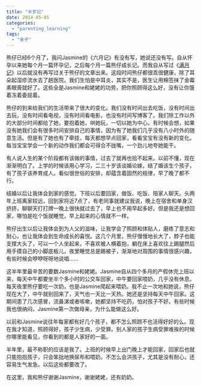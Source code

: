 ```yaml
---
title: "半岁记"
date: 2014-05-05
categories: 
  - "parenting_learning"
tags: 
  - "亲子"
---
```


熊仔已经6个月了，我问Jasmine的《六月记》有没有写，她说还没有写。自从怀孕以来她每个月一篇怀孕记，之后每个月一篇熊仔成长记。而我自从写过《[满月记](http://www.jfsay.com/archives/1077.html "写在满月时")》以后就没有再写过关于熊仔的文章出来。这段时间熊仔都很乖很健康，除了耳朵起湿疹流水去了趟医院。我们生怕是中耳炎，其实不是，医生让用棉签抹了金霉素眼膏就好了。这些全是Jasmine和姥姥的功劳，把你照顾得这么好，没有让你饿着冻着委屈着。

熊仔的到来给我们的生活带来了很大的变化。我们没有时间出去吃饭，没有时间出去玩，没有时间看电视，没有时间看电影，也没有时间写博客了。我们除工作以外的大部分时间都给了她，要抱着她，哄她玩，一切以她为中心。有时候会想，如果没有她我们会有很多时间安排自己的事情，因为有了她我们几乎没有八小时外的随意生活。但是有了她也有了牵挂，每天都想早点回家，看看宝宝有没有新的变化。每当宝宝学会一个新的动作我们都会可得合不拢嘴，一个劲儿地夸她能干。

有人说人生的某个阶段都有该做的事情，过去了就再也拾不起来。以前不懂，现在渐渐明白了。上学的时候该用心学习，二三十岁该谈婚论嫁，结了婚该生个孩子，有了孩子该养育成人。看似很世俗的安排，却蕴含着固然的规律，早了晚了都不行。

结婚以后让我体会到家的感觉。下班以后要回家，做饭、吃饭、陪家人聊天。头两年上班离家较远，回到家将近7点了，有老同事就建议我说，晚上在宿舍和单身汉挤挤，聊聊天打打牌一晚上很快就过去了，早上也不用早起多好。但是我还是想回家，哪怕是吃个饭就睡觉，早上起来的心情就不一样。

熊仔出生以后让我体会到为人父的滋味，让我学会了照顾和体贴人，磨练了意志和耐心，也让我体会到生命成长的喜悦。这几个月里，熊仔慢慢地长大了，脖子也能支撑大头了，可以一个人坐起来，不喜欢被人横着抱，躺在床上喜欢往上踢腿然后用手摸自己的小脚底板儿，夜里睡觉总是踢被子，渐渐地对周围的事情很感兴趣，有些时候会咿咿呀呀地说唱……

这半年里最辛苦的要数Jasmine和姥姥。Jasmine自从四个多月的产假休完上班以来，每天中午都要坐半个多小时的公交车回家，中午要回家喂奶，几乎没有休息。每天夜里熊仔要吃一次奶，也是Jasmine爬起来喂奶。我不止一次地和她说，熊仔现在大了，中午就别回来了，天气也一天比一天热。她还是坚持每天中午回家。这期间患了几次感冒，流鼻涕或者咳嗽，她都坚持不吃药，怕对孩子不好。有些时候我也很纳闷，Jasmine第一次做母亲，为什么能做这么好。

以前和Jasmine说往年每家都有好几个孩子，都不怎么照顾不也活得好好的么。现在我才知道，照顾得好，孩子少生病，少受罪。别人家的孩子生病受罪难挨的时候你哪里能看见，你看到的都是人家好的一面。

半年里，最不称职的应该是我了。上班的时候早上出门晚上才能回家，回家后也就只能抱抱孩子，只会笨拙地换尿布和喂奶，不怎么会洪孩子，尤其是没有耐心，还容易生气发急。以后这些都要改了。

在这里，我和熊仔谢谢Jasmine，谢谢姥姥，还有奶奶。
